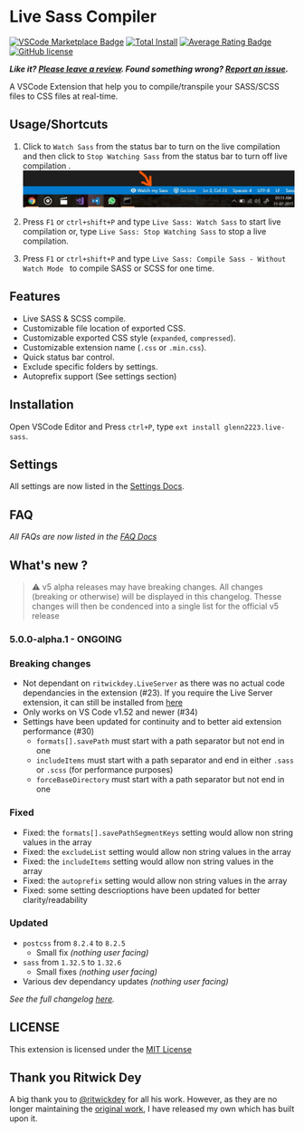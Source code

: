 # Live Sass Compiler
[![VSCode Marketplace Badge](https://img.shields.io/vscode-marketplace/v/glenn2223.live-sass.svg?label=VSCode%20Marketplace&style=flat-square)](https://marketplace.visualstudio.com/items?itemName=glenn2223.live-sass) [![Total Install](https://img.shields.io/vscode-marketplace/d/glenn2223.live-sass.svg?style=flat-square)](https://marketplace.visualstudio.com/items?itemName=glenn2223.live-sass) [![Average Rating Badge](https://img.shields.io/vscode-marketplace/r/glenn2223.live-sass.svg?style=flat-square)](https://marketplace.visualstudio.com/items?itemName=glenn2223.live-sass) [![GitHub license](https://img.shields.io/badge/license-MIT-blue.svg?style=flat-square)](https://github.com/glenn2223/vscode-live-sass-compiler/)

**_Like it? [Please leave a review](https://marketplace.visualstudio.com/items?itemName=glenn2223.live-sass#review-details). Found something wrong? [Report an issue](https://github.com/glenn2223/vscode-live-sass-compiler/issues/new)._**

A VSCode Extension that help you to compile/transpile your SASS/SCSS files to CSS files at real-time.

## Usage/Shortcuts
1. Click to `Watch Sass` from the status bar to turn on the live compilation and then click to `Stop Watching Sass` from the status bar to turn off live compilation . 
![Status bar control](./images/Screenshot/statusbar.jpg)

2. Press `F1` or `ctrl+shift+P` and type `Live Sass: Watch Sass` to start live compilation or, type `Live Sass: Stop Watching Sass` to stop a live compilation.
3. Press `F1` or `ctrl+shift+P` and type `Live Sass: Compile Sass - Without Watch Mode ` to compile SASS or SCSS for one time.

## Features
* Live SASS & SCSS compile.
* Customizable file location of exported CSS.
* Customizable exported CSS style (`expanded`, `compressed`).
* Customizable extension name (`.css` or `.min.css`).
* Quick status bar control.
* Exclude specific folders by settings.
* Autoprefix support (See settings section)

## Installation
Open VSCode Editor and Press `ctrl+P`, type `ext install glenn2223.live-sass`.

## Settings
All settings are now listed in the [Settings Docs](./docs/settings.md).

## FAQ
*All FAQs are now listed in the [FAQ Docs](./docs/faqs.md)*

## What's new ?

>:warning: v5 alpha releases may have breaking changes. All changes (breaking or otherwise) will be displayed in this changelog. Thesse changes will then be condenced into a single list for the official v5 release

<!-- **Breaking changes in v5:**
- Not dependant on `ritwickdey.LiveServer` as there was no actual code dependancies in the extension (#23). If you require the Live Server extension, it can still be installed from [here](https://marketplace.visualstudio.com/items?itemName=ritwickdey.LiveServer)
- Only works on VS Code v1.52 and newer (#34)
- Settings have been updated for continuity and to better aid extension performance (#30). See [changelog](CHANGELOG.md) for details -->

### 5.0.0-alpha.1 - ONGOING

### Breaking changes
- Not dependant on `ritwickdey.LiveServer` as there was no actual code dependancies in the extension (#23). If you require the Live Server extension, it can still be installed from [here](https://marketplace.visualstudio.com/items?itemName=ritwickdey.LiveServer)
- Only works on VS Code v1.52 and newer (#34)
- Settings have been updated for continuity and to better aid extension performance (#30)
  - `formats[].savePath` must start with a path separator but not end in one
  - `includeItems` must start with a path separator and end in either `.sass` or `.scss` (for performance purposes)
  - `forceBaseDirectory` must start with a path separator but not end in one

### Fixed
- Fixed: the `formats[].savePathSegmentKeys` setting would allow non string values in the array
- Fixed: the `excludeList` setting would allow non string values in the array
- Fixed: the `includeItems` setting would allow non string values in the array
- Fixed: the `autoprefix` setting would allow non string values in the array
- Fixed: some setting descrioptions have been updated for better clarity/readability

### Updated
- `postcss` from `8.2.4` to `8.2.5`
  - Small fix *(nothing user facing)*
- `sass` from `1.32.5` to `1.32.6`
  - Small fixes *(nothing user facing)*
- Various dev dependancy updates *(nothing user facing)*

*See the full changelog [here](CHANGELOG.md).*

## LICENSE
This extension is licensed under the [MIT License](LICENSE)

## Thank you Ritwick Dey
A big thank you to [@ritwickdey](https://github.com/ritwickdey) for all his work. However, as they are no longer maintaining the [original work](https://github.com/ritwickdey/vscode-live-sass-compiler), I have released my own which has built upon it.
